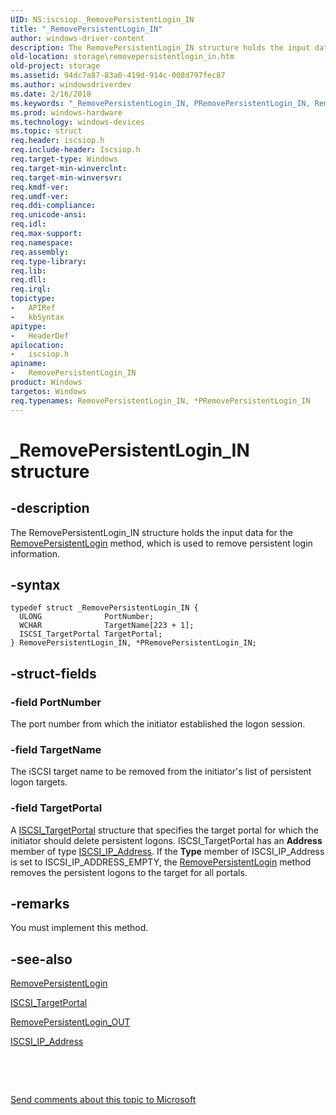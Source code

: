 ```yaml
---
UID: NS:iscsiop._RemovePersistentLogin_IN
title: "_RemovePersistentLogin_IN"
author: windows-driver-content
description: The RemovePersistentLogin_IN structure holds the input data for the RemovePersistentLogin method, which is used to remove persistent login information.
old-location: storage\removepersistentlogin_in.htm
old-project: storage
ms.assetid: 94dc7a87-83a0-419d-914c-008d797fec87
ms.author: windowsdriverdev
ms.date: 2/16/2018
ms.keywords: "_RemovePersistentLogin_IN, PRemovePersistentLogin_IN, RemovePersistentLogin_IN structure [Storage Devices], iscsiop/PRemovePersistentLogin_IN, RemovePersistentLogin_IN, structs-iSCSI_4972aa6c-a6a5-4409-a714-49693f679fa2.xml, PRemovePersistentLogin_IN structure pointer [Storage Devices], *PRemovePersistentLogin_IN, storage.removepersistentlogin_in, iscsiop/RemovePersistentLogin_IN"
ms.prod: windows-hardware
ms.technology: windows-devices
ms.topic: struct
req.header: iscsiop.h
req.include-header: Iscsiop.h
req.target-type: Windows
req.target-min-winverclnt: 
req.target-min-winversvr: 
req.kmdf-ver: 
req.umdf-ver: 
req.ddi-compliance: 
req.unicode-ansi: 
req.idl: 
req.max-support: 
req.namespace: 
req.assembly: 
req.type-library: 
req.lib: 
req.dll: 
req.irql: 
topictype:
-	APIRef
-	kbSyntax
apitype:
-	HeaderDef
apilocation:
-	iscsiop.h
apiname:
-	RemovePersistentLogin_IN
product: Windows
targetos: Windows
req.typenames: RemovePersistentLogin_IN, *PRemovePersistentLogin_IN
---
```


# _RemovePersistentLogin_IN structure


## -description


The RemovePersistentLogin_IN structure holds the input data for the <a href="https://msdn.microsoft.com/library/windows/hardware/ff563995">RemovePersistentLogin</a> method, which is used to remove persistent login information.


## -syntax


````
typedef struct _RemovePersistentLogin_IN {
  ULONG              PortNumber;
  WCHAR              TargetName[223 + 1];
  ISCSI_TargetPortal TargetPortal;
} RemovePersistentLogin_IN, *PRemovePersistentLogin_IN;
````


## -struct-fields




### -field PortNumber

The port number from which the initiator established the logon session.


### -field TargetName

The iSCSI target name to be removed from the initiator's list of persistent logon targets.


### -field TargetPortal

A <a href="..\iscsidef\ns-iscsidef-_iscsi_targetportal.md">ISCSI_TargetPortal</a> structure that specifies the target portal for which the initiator should delete persistent logons. ISCSI_TargetPortal has an <b>Address</b> member of type <a href="..\iscsidef\ns-iscsidef-_iscsi_ip_address.md">ISCSI_IP_Address</a>. If the <b>Type</b> member of ISCSI_IP_Address is set to ISCSI_IP_ADDRESS_EMPTY, the <a href="https://msdn.microsoft.com/library/windows/hardware/ff563995">RemovePersistentLogin</a> method removes the persistent logons to the target for all portals.


## -remarks



You must implement this method.




## -see-also

<a href="https://msdn.microsoft.com/library/windows/hardware/ff563995">RemovePersistentLogin</a>



<a href="..\iscsidef\ns-iscsidef-_iscsi_targetportal.md">ISCSI_TargetPortal</a>



<a href="..\iscsiop\ns-iscsiop-_removepersistentlogin_out.md">RemovePersistentLogin_OUT</a>



<a href="..\iscsidef\ns-iscsidef-_iscsi_ip_address.md">ISCSI_IP_Address</a>



 

 

<a href="mailto:wsddocfb@microsoft.com?subject=Documentation%20feedback [storage\storage]:%20RemovePersistentLogin_IN structure%20 RELEASE:%20(2/16/2018)&amp;body=%0A%0APRIVACY STATEMENT%0A%0AWe use your feedback to improve the documentation. We don't use your email address for any other purpose, and we'll remove your email address from our system after the issue that you're reporting is fixed. While we're working to fix this issue, we might send you an email message to ask for more info. Later, we might also send you an email message to let you know that we've addressed your feedback.%0A%0AFor more info about Microsoft's privacy policy, see http://privacy.microsoft.com/en-us/default.aspx." title="Send comments about this topic to Microsoft">Send comments about this topic to Microsoft</a>

